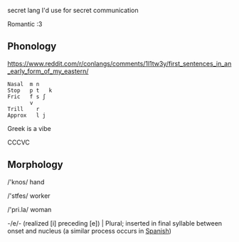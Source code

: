 secret lang I'd use for secret communication

Romantic :3

## Phonology

https://www.reddit.com/r/conlangs/comments/1l1tw3y/first_sentences_in_an_early_form_of_my_eastern/

```
Nasal  m n
Stop   p t   k
Fric   f s ʃ
       v
Trill    r
Approx   l j
```

Greek is a vibe

CCCVC

## Morphology

/'knos/ hand

/'stfes/ worker

/'pri.la/ woman

-/e/- (realized \[i] preceding \[e]) | Plural; inserted in final syllable between onset and nucleus (a similar process occurs in [Spanish](https://en.wikipedia.org/wiki/Infix#Spanish))
